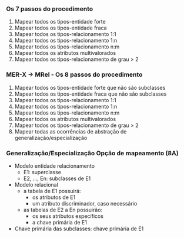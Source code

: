 ### Os 7 passos do procedimento
1. Mapear todos os tipos-entidade forte
2. Mapear todos os tipos-entidade fraca
3. Mapear todos os tipos-relacionamento 1:1
4. Mapear todos os tipos-relacionamento 1:n
5. Mapear todos os tipos-relacionamento n:m
6. Mapear todos os atributos multivalorados
7. Mapear todos os tipos-relacionamento de grau > 2

### MER-X -> MRel - Os 8 passos do procedimento
1. Mapear todos os tipos-entidade forte que não são subclasses
2. Mapear todos os tipos-entidade fraca que não são subclasses
3. Mapear todos os tipos-relacionamento 1:1
4. Mapear todos os tipos-relacionamento 1:n
5. Mapear todos os tipos-relacionamento n:m
6. Mapear todos os atributos multivalorados
7. Mapear todos os tipos-relacionamento de grau > 2
8. Mapear todas as ocorrências de abstração de generalização/especialização

### Generalização/Especialização Opção de mapeamento (8A)
- Modelo entidade relacionamento
	- E1: superclasse
	- E2, ..., En: subclasses de E1
- Modelo relacional
	- a tabela de E1 possuirá:
		- os atributos de E1
		- um atributo discriminador, caso necessário
    - as tabelas de E2 a En possuirão:
	    - os seus atributos específicos
	    - a chave primária de E1
- Chave primária das subclasses: chave primária de E1